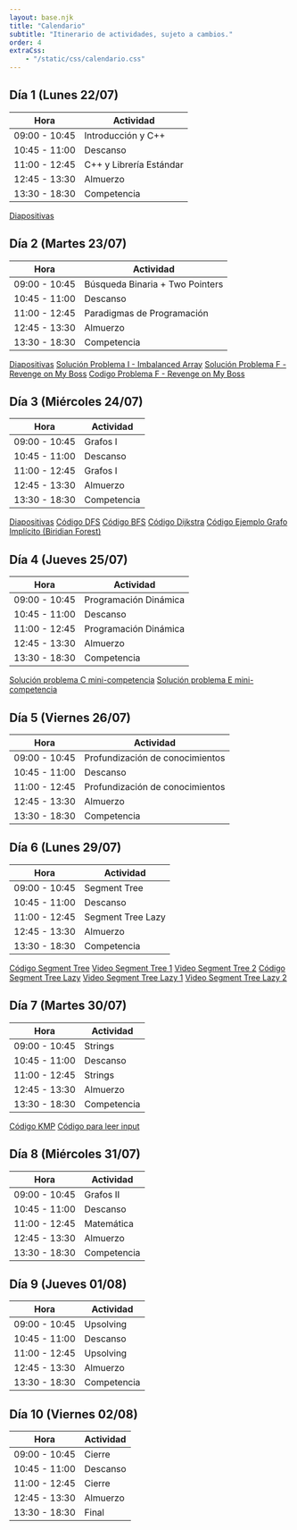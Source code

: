 ```yaml
---
layout: base.njk
title: "Calendario"
subtitle: "Itinerario de actividades, sujeto a cambios."
order: 4
extraCss:
    - "/static/css/calendario.css"
---
```


<div class="day">
<h2> Día 1 (Lunes 22/07) </h2>

| Hora          | Actividad                 |
|---------------|---------------------------|
| 09:00 - 10:45 | Introducción y C++        |
| 10:45 - 11:00 | Descanso                  |
| 11:00 - 12:45 | C++ y Librería Estándar   |
| 12:45 - 13:30 | Almuerzo                  |
| 13:30 - 18:30 | Competencia               |
<a class="pdf-icon" href="/static/clases/Clase1.pdf">Diapositivas</a>
</div>


<div class="day">
<h2> Día 2 (Martes 23/07) </h2>

| Hora          | Actividad                         |
|---------------|-----------------------------------|
| 09:00 - 10:45 | Búsqueda Binaria + Two Pointers   |
| 10:45 - 11:00 | Descanso                          |
| 11:00 - 12:45 | Paradigmas de Programación        |
| 12:45 - 13:30 | Almuerzo                          |
| 13:30 - 18:30 | Competencia                       |
<a class="pdf-icon" href="/static/clases/Clase2.pdf">Diapositivas</a>
<a class="pdf-icon" href="/static/files/dia2/solucion-i.pdf">Solución Problema I - Imbalanced Array</a>
<a class="pdf-icon" href="/static/files/dia2/solucion-f.pdf">Solución Problema F - Revenge on My Boss</a>
<a class="cpp-icon" href="/static/files/dia2/solucion-f.cpp">Codigo Problema F - Revenge on My Boss</a>
</div>

<div class="day">
<h2> Día 3 (Miércoles 24/07) </h2>

| Hora          | Actividad    |
|---------------|--------------|
| 09:00 - 10:45 | Grafos I     |
| 10:45 - 11:00 | Descanso     |
| 11:00 - 12:45 | Grafos I     |
| 12:45 - 13:30 | Almuerzo     |
| 13:30 - 18:30 | Competencia  |
<a class="pdf-icon" href="/static/clases/Clase3.pdf">Diapositivas</a>
<a class="cpp-icon" href="/static/files/dia3/dfs.cpp">Código DFS</a>
<a class="cpp-icon" href="/static/files/dia3/bfs.cpp">Código BFS</a>
<a class="cpp-icon" href="/static/files/dia3/dijkstra.cpp">Código Dijkstra</a>
<a class="cpp-icon" href="/static/files/dia3/biridian_forest.cpp">Código Ejemplo Grafo Implícito (Biridian Forest)</a>
</div>

<div class="day">
<h2> Día 4 (Jueves 25/07) </h2>

| Hora          | Actividad                         |
|---------------|-----------------------------------|
| 09:00 - 10:45 | Programación Dinámica             |
| 10:45 - 11:00 | Descanso                          |
| 11:00 - 12:45 | Programación Dinámica             |
| 12:45 - 13:30 | Almuerzo                          |
| 13:30 - 18:30 | Competencia                       |
<a class="cpp-icon" href="/static/files/mini-contest/solucion-c.cpp">Solución problema C mini-competencia</a>
<a class="cpp-icon" href="/static/files/mini-contest/solucion-e.cpp">Solución problema E mini-competencia</a>
</div>

<div class="day">
<h2> Día 5 (Viernes 26/07) </h2>

| Hora          | Actividad                         |
|---------------|-----------------------------------|
| 09:00 - 10:45 | Profundización de conocimientos   |
| 10:45 - 11:00 | Descanso                          |
| 11:00 - 12:45 | Profundización de conocimientos   |
| 12:45 - 13:30 | Almuerzo                          |
| 13:30 - 18:30 | Competencia                       |
</div>

<div class="day">
<h2> Día 6 (Lunes 29/07) </h2>

| Hora          | Actividad           |
|---------------|---------------------|
| 09:00 - 10:45 | Segment Tree        |
| 10:45 - 11:00 | Descanso            |
| 11:00 - 12:45 | Segment Tree Lazy   |
| 12:45 - 13:30 | Almuerzo            |
| 13:30 - 18:30 | Competencia         |
<a class="cpp-icon" href="/static/files/dia6/segment-tree.cpp">Código Segment Tree</a>
<a class="youtube-icon" href="https://www.youtube.com/watch?v=-oSM_Div60w&ab_channel=JavierOliva">Video Segment Tree 1</a>
<a class="youtube-icon" href="https://www.youtube.com/watch?v=-5rdlnuWPTM&ab_channel=JavierOliva">Video Segment Tree 2</a>
<a class="cpp-icon" href="/static/files/dia6/segment-tree-lazy.cpp">Código Segment Tree Lazy</a>
<a class="youtube-icon" href="https://www.youtube.com/watch?v=Qw55VqTUjOk&ab_channel=JavierOliva">Video Segment Tree Lazy 1</a>
<a class="youtube-icon" href="https://www.youtube.com/watch?v=MQZ-6Q2BQ_Q&ab_channel=JavierOliva">Video Segment Tree Lazy 2</a>
</div>

<div class="day">
<h2> Día 7 (Martes 30/07) </h2>

| Hora          | Actividad   |
|---------------|-------------|
| 09:00 - 10:45 | Strings     |
| 10:45 - 11:00 | Descanso    |
| 11:00 - 12:45 | Strings     |
| 12:45 - 13:30 | Almuerzo    |
| 13:30 - 18:30 | Competencia |
<a class="cpp-icon" href="/static/files/dia7/kmp.cpp">Código KMP</a>
<a class="cpp-icon" href="/static/files/dia7/input-raro.cpp">Código para leer input</a>
</div>

<div class="day">
<h2> Día 8 (Miércoles 31/07) </h2>

| Hora          | Actividad    |
|---------------|--------------|
| 09:00 - 10:45 | Grafos II    |
| 10:45 - 11:00 | Descanso     |
| 11:00 - 12:45 | Matemática   |
| 12:45 - 13:30 | Almuerzo     |
| 13:30 - 18:30 | Competencia  |
</div>

<div class="day">
<h2> Día 9 (Jueves 01/08) </h2>

| Hora          | Actividad    |
|---------------|--------------|
| 09:00 - 10:45 | Upsolving    |
| 10:45 - 11:00 | Descanso     |
| 11:00 - 12:45 | Upsolving    |
| 12:45 - 13:30 | Almuerzo     |
| 13:30 - 18:30 | Competencia  |
</div>

<div class="day">
<h2> Día 10 (Viernes 02/08) </h2>

| Hora          | Actividad    |
|---------------|--------------|
| 09:00 - 10:45 | Cierre       |
| 10:45 - 11:00 | Descanso     |
| 11:00 - 12:45 | Cierre       |
| 12:45 - 13:30 | Almuerzo     |
| 13:30 - 18:30 | Final        |
</div>